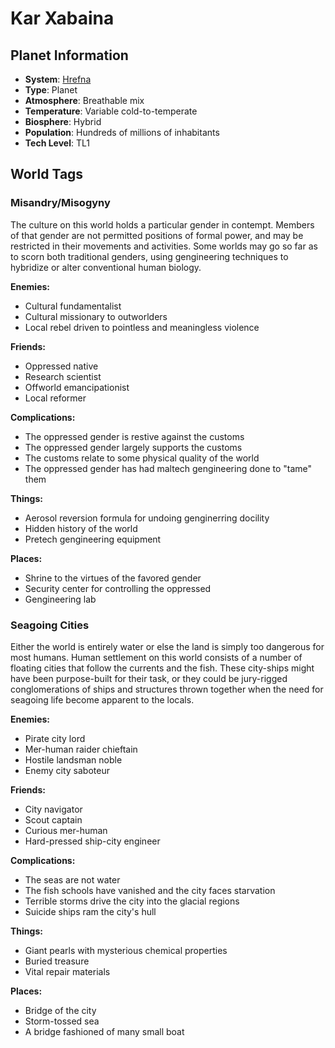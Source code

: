 # Kar Xabaina

## Planet Information
- **System**: [Hrefna](../../../system--hrefna.md)
- **Type**: Planet
- **Atmosphere**: Breathable mix
- **Temperature**: Variable cold-to-temperate
- **Biosphere**: Hybrid
- **Population**: Hundreds of millions of inhabitants
- **Tech Level**: TL1

## World Tags

### Misandry/Misogyny

The culture on this world holds a particular gender in contempt. Members of that gender are not permitted positions of formal power, and may be restricted in their movements and activities. Some worlds may go so far as to scorn both traditional genders, using gengineering techniques to hybridize or alter conventional human biology.

**Enemies:**
- Cultural fundamentalist
- Cultural missionary to outworlders
- Local rebel driven to pointless and meaningless violence

**Friends:**
- Oppressed native
- Research scientist
- Offworld emancipationist
- Local reformer

**Complications:**
- The oppressed gender is restive against the customs
- The oppressed gender largely supports the customs
- The customs relate to some physical quality of the world
- The oppressed gender has had maltech gengineering done to "tame" them

**Things:**
- Aerosol reversion formula for undoing genginerring docility
- Hidden history of the world
- Pretech gengineering equipment

**Places:**
- Shrine to the virtues of the favored gender
- Security center for controlling the oppressed
- Gengineering lab

### Seagoing Cities

Either the world is entirely water or else the land is simply too dangerous for most humans. Human settlement on this world consists of a number of floating cities that follow the currents and the fish. These city-ships might have been purpose-built for their task, or they could be jury-rigged conglomerations of ships and structures thrown together when the need for seagoing life become apparent to the locals.

**Enemies:**
- Pirate city lord
- Mer-human raider chieftain
- Hostile landsman noble
- Enemy city saboteur

**Friends:**
- City navigator
- Scout captain
- Curious mer-human
- Hard-pressed ship-city engineer

**Complications:**
- The seas are not water
- The fish schools have vanished and the city faces starvation
- Terrible storms drive the city into the glacial regions
- Suicide ships ram the city's hull

**Things:**
- Giant pearls with mysterious chemical properties
- Buried treasure
- Vital repair materials

**Places:**
- Bridge of the city
- Storm-tossed sea
- A bridge fashioned of many small boat

